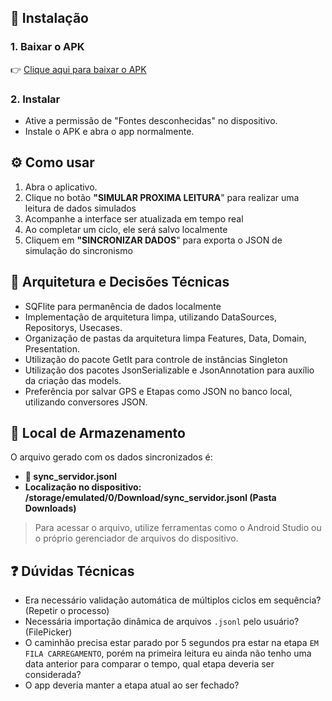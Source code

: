 ## 📲 Instalação

### 1. Baixar o APK

👉 [Clique aqui para baixar o APK](https://drive.google.com/drive/folders/1bRJv8ULnhuA4ipXgMyQsnbOYu9P0fxIq)

### 2. Instalar
- Ative a permissão de "Fontes desconhecidas" no dispositivo.
- Instale o APK e abra o app normalmente.


## ⚙️ Como usar

1. Abra o aplicativo.
2. Clique no botão **"SIMULAR PROXIMA LEITURA**" para realizar uma leitura de dados simulados
3. Acompanhe a interface ser atualizada em tempo real
4. Ao completar um ciclo, ele será salvo localmente
5. Cliquem em **"SINCRONIZAR DADOS**" para exporta o JSON de simulação do sincronismo


## 🧠 Arquitetura e Decisões Técnicas

- SQFlite para permanência de dados localmente
- Implementação de arquitetura limpa, utilizando DataSources, Repositorys, Usecases.
- Organização de pastas da arquitetura limpa Features, Data, Domain, Presentation.
- Utilização do pacote GetIt para controle de instâncias Singleton
- Utilização dos pacotes JsonSerializable e JsonAnnotation para auxílio da criação das models.
- Preferência por salvar GPS e Etapas como JSON no banco local, utilizando conversores JSON.


## 💾 Local de Armazenamento

O arquivo gerado com os dados sincronizados é:

- **📁 sync_servidor.jsonl**
- **Localização no dispositivo: /storage/emulated/0/Download/sync_servidor.jsonl (Pasta Downloads)**

> Para acessar o arquivo, utilize ferramentas como o Android Studio ou o próprio gerenciador de arquivos do dispositivo.


## ❓ Dúvidas Técnicas

- Era necessário validação automática de múltiplos ciclos em sequência? (Repetir o processo)
- Necessária importação dinâmica de arquivos `.jsonl` pelo usuário? (FilePicker)
- O caminhão precisa estar parado por 5 segundos pra estar na etapa `EM FILA CARREGAMENTO`, porém na primeira leitura eu ainda não tenho uma data anterior para comparar o tempo, qual etapa deveria ser considerada?
- O app deveria manter a etapa atual ao ser fechado?